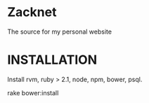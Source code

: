 Zacknet
=======

The source for my personal website

INSTALLATION
=======
Install rvm, ruby > 2.1, node, npm, bower, psql.

rake bower:install
